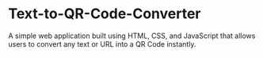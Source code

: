 # Text-to-QR-Code-Converter
A simple web application built using HTML, CSS, and JavaScript that allows users to convert any text or URL into a QR Code instantly.
